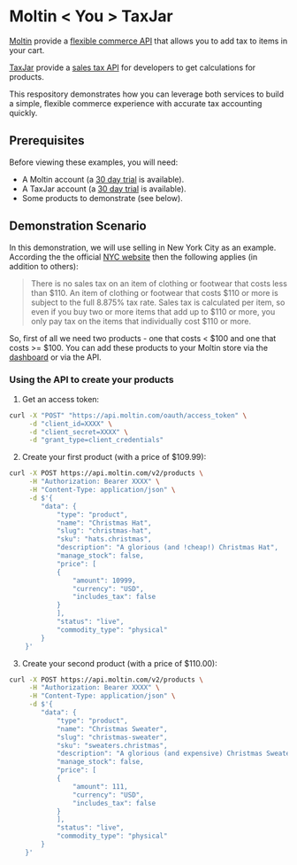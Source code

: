 # Moltin < You > TaxJar

[Moltin](https://moltin.com) provide a [flexible commerce API](https://developers.moltin.com/) that allows you to add tax to items in your cart.

[TaxJar](https://www.taxjar.com) provide a [sales tax API](https://www.taxjar.com/api/) for developers to get calculations for products.

This respository demonstrates how you can leverage both services to build a simple, flexible commerce experience with accurate tax accounting quickly.


## Prerequisites

Before viewing these examples, you will need:

 - A Moltin account (a [30 day trial](https://dashboard.moltin.com/signup) is available).
 - A TaxJar account (a [30 day trial](https://app.taxjar.com/api_sign_up) is available).
 - Some products to demonstrate (see below).


 ## Demonstration Scenario

In this demonstration, we will use selling in New York City as an example. According the the official [NYC website](https://www1.nyc.gov/nyc-resources/service/2389/sales-tax) then the following applies (in addition to others):

 > There is no sales tax on an item of clothing or footwear that costs less than $110. An item of clothing or footwear that costs $110 or more is subject to the full 8.875% tax rate. Sales tax is calculated per item, so even if you buy two or more items that add up to $110 or more, you only pay tax on the items that individually cost $110 or more.

So, first of all we need two products - one that costs < $100 and one that costs >= $100. You can add these products to your Moltin store via the [dashboard](https://dashboard.moltin.com/) or via the API.

### Using the API to create your products

1. Get an access token:

```bash
curl -X "POST" "https://api.moltin.com/oauth/access_token" \
     -d "client_id=XXXX" \
     -d "client_secret=XXXX" \
     -d "grant_type=client_credentials"
```

2. Create your first product (with a price of $109.99):

```bash
curl -X POST https://api.moltin.com/v2/products \
     -H "Authorization: Bearer XXXX" \
     -H "Content-Type: application/json" \
     -d $'{
        "data": {
            "type": "product",
            "name": "Christmas Hat",
            "slug": "christmas-hat",
            "sku": "hats.christmas",
            "description": "A glorious (and !cheap!) Christmas Hat",
            "manage_stock": false,
            "price": [
            {
                "amount": 10999,
                "currency": "USD",
                "includes_tax": false
            }
            ],
            "status": "live",
            "commodity_type": "physical"
        }
    }'
```

3. Create your second product (with a price of $110.00):

```bash
curl -X POST https://api.moltin.com/v2/products \
     -H "Authorization: Bearer XXXX" \
     -H "Content-Type: application/json" \
     -d $'{
        "data": {
            "type": "product",
            "name": "Christmas Sweater",
            "slug": "christmas-sweater",
            "sku": "sweaters.christmas",
            "description": "A glorious (and expensive) Christmas Sweater",
            "manage_stock": false,
            "price": [
            {
                "amount": 111,
                "currency": "USD",
                "includes_tax": false
            }
            ],
            "status": "live",
            "commodity_type": "physical"
        }
    }'
```
